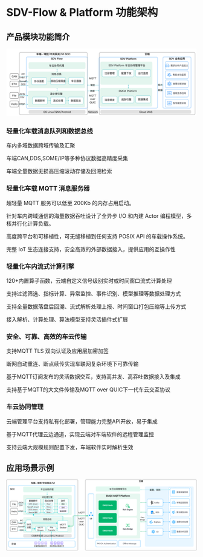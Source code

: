 # SDV-Flow & Platform 功能架构


## 产品模块功能简介
 
![image-20240520165342882](_assets/arch-overview.png)


### 轻量化车载消息队列和数据总线

车内多域数据跨域传输及汇聚

车端CAN,DDS,SOME/IP等多种协议数据高精度采集

车端全量数据无损高压缩滚动存储及回溯检索

### 轻量化车载 MQTT 消息服务器

超轻量 MQTT 服务可以低至 200Kb 的内存占用启动。

针对车内跨域通信的海量数据吞吐设计了全异步 I/O 和内建 Actor 编程模型，多核并行化计算负载。

高度跨平台和可移植性，可无缝移植到任何支持 POSIX API 的车载操作系统。

完整 IoT 生态连接支持，安全高效的外部数据接入，提供应用的互操作性

### 轻量化车内流式计算引擎

120+内置算子函数，云端自定义信号级别实时或时间窗口流式计算处理

支持过滤筛选、指标计算、异常监控、事件识别、模型推理等数据处理方式

支持全量数据落盘后回溯、流式解析处理上报、时间窗口打包压缩等上传方式

接入解析、计算处理、算法模型支持灵活插件式扩展

### 安全、可靠、高效的车云传输

支持MQTT TLS 双向认证及应用层加密加签

断网自动重连、断点续传实现车联网复杂环境下可靠传输

基于MQTT订阅发布的灵活数据交互，支持高并发、高吞吐数据接入及集成

支持基于MQTT的大文件传输及MQTT over QUIC下一代车云交互协议

### 车云协同管理

云端管理平台支持私有化部署，管理能力完整API开放，易于集成

基于MQTT代理云边通道，实现云端对车端软件的远程管理监控

支持云端大规模规则配置下发，车端软件实时解析生效


## 应用场景示例

![image-20240520165342882](_assets/arch-detail.png)
